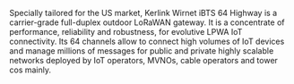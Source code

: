 Specially tailored for the US market, Kerlink Wirnet iBTS 64 Highway is a carrier-grade full-duplex outdoor LoRaWAN gateway. It is a concentrate of performance, reliability and robustness, for evolutive LPWA IoT connectivity. Its 64 channels allow to connect high volumes of IoT devices and manage millions of messages for public and private highly scalable networks deployed by IoT operators, MVNOs, cable operators and tower cos mainly.
